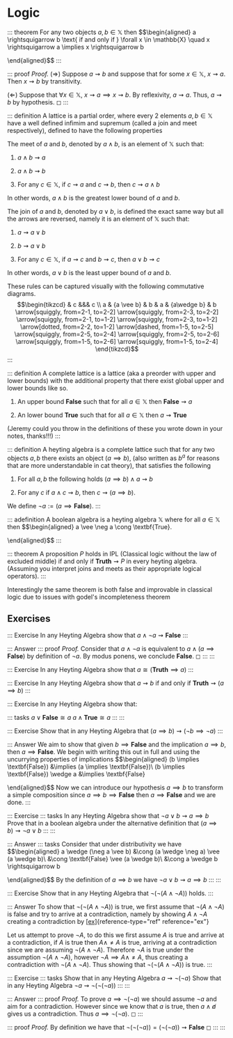 # Logic

::: theorem
For any two objects $a,b\in \mathbb{X}$ then $$\begin{aligned}
        a \rightsquigarrow b \text{ if and only if } \forall x \in \mathbb{X} \quad  x \rightsquigarrow a \implies x \rightsquigarrow b 
    
\end{aligned}$$
:::

::: proof
*Proof.* ($\Rightarrow$) Suppose $a \rightsquigarrow b$ and suppose that
for some $x \in \mathbb{X}$, $x \rightsquigarrow a$. Then
$x \rightsquigarrow b$ by transitivity.

$(\Leftarrow)$ Suppose that $\forall x \in \mathbb{X}$,
$x \rightsquigarrow a \implies x \rightsquigarrow b$. By reflexivity,
$a \rightsquigarrow a$. Thus, $a \rightsquigarrow b$ by hypothesis. ◻
:::

::: definition
A lattice is a partial order, where every 2 elements
$a,b \in \mathbb{X}$ have a well defined infimim and supremum (called a
join and meet respectively), defined to have the following properties

The meet of $a$ and $b$, denoted by $a \land b$, is an element of
$\mathbb{X}$ such that:

1.  $a \land b \rightsquigarrow a$

2.  $a \land b \rightsquigarrow b$

3.  For any $c \in \mathbb{X}$, if $c \rightsquigarrow a$ and
    $c \rightsquigarrow b$, then $c \rightsquigarrow a \land b$

In other words, $a \land b$ is the greatest lower bound of $a$ and $b$.

The join of $a$ and $b$, denoted by $a \lor b$, is defined the exact
same way but all the arrows are reversed, namely it is an element of
$\mathbb{X}$ such that:

1.  $a \rightsquigarrow a \lor b$

2.  $b \rightsquigarrow a \lor b$

3.  For any $c \in \mathbb{X}$, if $a \rightsquigarrow c$ and
    $b \rightsquigarrow c$, then $a \lor b \rightsquigarrow c$

In other words, $a \lor b$ is the least upper bound of $a$ and $b$.

These rules can be captured visually with the following commutative
diagrams. $$\begin{tikzcd}
    & c &&& c \\
    a & {a \vee b} & b & a & {a\wedge b} & b
    \arrow[squiggly, from=2-1, to=2-2]
    \arrow[squiggly, from=2-3, to=2-2]
    \arrow[squiggly, from=2-1, to=1-2]
    \arrow[squiggly, from=2-3, to=1-2]
    \arrow[dotted, from=2-2, to=1-2]
    \arrow[dashed, from=1-5, to=2-5]
    \arrow[squiggly, from=2-5, to=2-4]
    \arrow[squiggly, from=2-5, to=2-6]
    \arrow[squiggly, from=1-5, to=2-6]
    \arrow[squiggly, from=1-5, to=2-4]
\end{tikzcd}$$
:::

::: definition
A complete lattice is a lattice (aka a preorder with upper and lower
bounds) with the additional property that there exist global upper and
lower bounds like so.

1.  An upper bound $\textbf{False}$ such that for all $a \in \mathbb{X}$
    then $\textbf{False} \rightsquigarrow a$

2.  An lower bound $\textbf{True}$ such that for all $a \in \mathbb{X}$
    then $a \rightsquigarrow \textbf{True}$

(Jeremy could you throw in the definitions of these you wrote down in
your notes, thanks!!!)
:::

::: definition
A heyting algebra is a complete lattice such that for any two objects
$a,b$ there exists an object $(a \implies b)$, (also written as $b^a$
for reasons that are more understandable in cat theory), that satisfies
the following

1.  For all $a,b$ the following holds
    $(a \implies b) \wedge a \rightsquigarrow b$

2.  For any $c$ if $a \wedge c \rightsquigarrow b$, then
    $c \rightsquigarrow (a \implies b)$.

We define $\neg a := (a \implies \textbf{False})$.
:::

::: adefinition
A boolean algebra is a heyting algebra $\mathbb{X}$ where for all
$a \in \mathbb{X}$ then $$\begin{aligned}
        a \vee \neg a \cong \textbf{True}.
    
\end{aligned}$$
:::

::: theorem
A proposition $P$ holds in IPL (Classical logic without the law of
excluded middle) if and only if $\textbf{Truth} \rightsquigarrow P$ in
every heyting algebra. (Assuming you interpret joins and meets as their
appropriate logical operators).
:::

Interestingly the same theorem is both false and improvable in classical
logic due to issues with godel's incompleteness theorem

## Exercises

::: Exercise
In any Heyting Algebra show that
$a \wedge \neg a \rightsquigarrow \textbf{False}$
:::

::: Answer
::: proof
*Proof.* Consider that $a \land \lnot a$ is equivalent to
$a \land (a \implies \textbf{False})$ by definition of $\lnot a$. By
modus ponens, we conclude $\textbf{False}$. ◻
:::
:::

::: Exercise
In any Heyting Algebra show that $a \cong (\textbf{Truth} \implies a)$
:::

::: Exercise
In any Heyting Algebra show that $a \rightsquigarrow b$ if and only if
$\textbf{Truth} \rightsquigarrow (a \implies b)$
:::

::: Exercise
In any Heyting Algebra show that:

::: tasks
$a \vee \textbf{False} \cong a$ $a \wedge \textbf{True} \cong a$
:::
:::

::: Exercise
Show that in any Heyting Algebra that
$(a \implies b) \rightsquigarrow (\neg b \implies \neg a)$
:::

::: Answer
We aim to show that given $b \implies \textbf{False}$ and the
implication $a \implies b$, then $a \implies \textbf{False}$. We begin
with writing this out in full and using the uncurrying properties of
implications $$\begin{aligned}
         (b \implies \textbf{False}) &\implies (a \implies \textbf{False})\\
         (b \implies \textbf{False}) \wedge a &\implies \textbf{False}
    
\end{aligned}$$ Now we can introduce our hypothesis $a \implies b$ to
transform a simple composition since
$a \implies b \implies \textbf{False}$ then $a \implies \textbf{False}$
and we are done.
:::

::: Exercise
::: tasks
In any Heyting Algebra show that
$\neg a \vee b \rightsquigarrow a \implies b$ Prove that in a boolean
algebra under the alternative definition that
$(a \implies b) \rightsquigarrow \neg a \vee b$
:::
:::

::: Answer
::: tasks
Consider that under distributivity we have $$\begin{aligned}
            a \wedge (\neg a \vee b) &\cong (a \wedge \neg a) \vee (a \wedge b)\\
            &\cong \textbf{False} \vee (a \wedge b)\\
            &\cong a \wedge b \rightsquigarrow b
        
\end{aligned}$$ By the definition of $a \implies b$ we have
$\neg a \vee b \rightsquigarrow a \implies b$
:::
:::

::: Exercise
Show that in any Heyting Algebra that $\neg( \neg (A \wedge \neg A))$
holds.
:::

::: Answer
To show that $\neg( \neg (A \wedge \neg A))$ is true, we first assume
that $\neg( A \wedge \neg A)$ is false and try to arrive at a
contradiction, namely by showing $A \wedge \neg A$ creating a
contradiction by [\[ex\]](#ex){reference-type="ref" reference="ex"}

Let us attempt to prove $\neg A$, to do this we first assume $A$ is true
and arrive at a contradiction, if $A$ is true then $A \wedge \neq A$ is
true, arriving at a contradiction since we are assuming
$\neg( A \wedge \neg A)$. Therefore $\neg A$ is true under the
assumption $\neg( A \wedge \neg A)$, however
$\neg A \implies A \wedge \neq A$, thus creating a contradiction with
$\neg( A \wedge \neg A)$. Thus showing that
$\neg( \neg (A \wedge \neg A))$ is true.
:::

::: Exercise
::: tasks
Show that in any Heyting Algebra $a \rightsquigarrow \neg(\neg a)$ Show
that in any Heyting Algebra
$\neg a \rightsquigarrow \neg (\neg (\neg a))$
:::
:::

::: Answer
::: proof
*Proof.* To prove $a \implies \neg(\neg a)$ we should assume $\neg a$
and aim for a contradiction. However since we know that $a$ is true,
then $a \wedge \not a$ gives us a contradiction. Thus
$a \implies \neg(\neg a)$. ◻
:::

::: proof
*Proof.* By definition we have that
$\neg (\neg(\neg a))= (\neg(\neg a)) \rightsquigarrow \textbf{False}$ ◻
:::
:::

